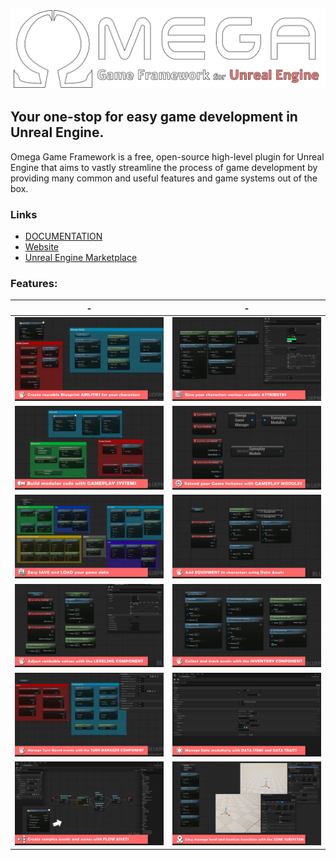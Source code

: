 <p align="center"><img src="docs/images/Omega logo.png" alt="drawing" width="700"/></p>

<p align="center"> <h2>Your one-stop for easy game development in Unreal Engine. </h2></p>

Omega Game Framework is a free, open-source high-level plugin for Unreal Engine that aims to vastly streamline the process of game development by providing many common and useful features and game systems out of the box. 
### Links
* [DOCUMENTATION](docs/documentation.md)
* [Website](https://www.studiosyndicat.com/omegagameframework)
* [Unreal Engine Marketplace](https://www.unrealengine.com/marketplace/en-US/product/2ca6202e55f44cfd82659fbca6591603)

### Features:

|-|-|
|-|-|
| ![alt text](docs/images/Screenshots/OGF_1_abilities.png) | ![alt text](docs/images/Screenshots/OGF_2_attributes.png)
| ![alt text](docs/images/Screenshots/OGF_3_Systems.png) | ![alt text](docs/images/Screenshots/OGF_4_modules.png)
| ![alt text](docs/images/Screenshots/OGF_5_save.png) | ![alt text](docs/images/Screenshots/OGF_6_equipment.png)
| ![alt text](docs/images/Screenshots/OGF_7_XP.png) | ![alt text](docs/images/Screenshots/OGF_8_inventory.png)
| ![alt text](docs/images/Screenshots/OGF_9_turnOrder.png) | ![alt text](docs/images/Screenshots/OGF_10_dataItems.png)
| ![alt text](docs/images/Screenshots/OGF_11_flowAsset.png) | ![alt text](docs/images/Screenshots/OGF_12_zoneManager.png)

